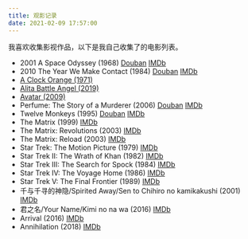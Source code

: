 ```yaml
---
title: 观影记录
date: 2021-02-09 17:57:00
---
```

我喜欢收集影视作品，以下是我自己收集了的电影列表。

- 2001 A Space Odyssey (1968) [Douban](https://movie.douban.com/subject/1292226/) [IMDb](https://www.imdb.com/title/tt0062622/)
- 2010 The Year We Make Contact (1984) [Douban](https://movie.douban.com/subject/1293572/) [IMDb](https://www.imdb.com/title/tt0086837)
- [A Clock Orange (1971)](https://movie.douban.com/subject/1292233/)
- [Alita Battle Angel (2019)](https://movie.douban.com/subject/1652592/)
- [Avatar (2009)](https://movie.douban.com/subject/1652587/)
- Perfume: The Story of a Murderer (2006) [Douban](https://movie.douban.com/subject/1760622/) [IMDb](https://www.imdb.com/title/tt0396171/)
- Twelve Monkeys (1995) [Douban](https://movie.douban.com/subject/1298744/) [IMDb](https://www.imdb.com/title/tt0114746/)
- The Matrix (1999) [IMDb](https://www.imdb.com/title/tt0133093/)
- The Matrix: Revolutions (2003) [IMDb](https://www.imdb.com/title/tt0242653/)
- The Matrix: Reload (2003) [IMDb](https://www.imdb.com/title/tt0234215/)
- Star Trek: The Motion Picture (1979) [IMDb](https://www.imdb.com/title/tt0079945/)
- Star Trek II: The Wrath of Khan (1982) [IMDb](https://www.imdb.com/title/tt0084726)
- Star Trek III: The Search for Spock (1984) [IMDb](https://www.imdb.com/title/tt0088170/)
- Star Trek IV: The Voyage Home (1986) [IMDb](https://www.imdb.com/title/tt0092007/)
- Star Trek V: The Final Frontier (1989) [IMDb](https://www.imdb.com/title/tt0098382/)
- 千与千寻的神隐/Spirited Away/Sen to Chihiro no kamikakushi (2001) [IMDb](https://www.imdb.com/title/tt0245429/)
- 君之名/Your Name/Kimi no na wa (2016) [IMDb](https://www.imdb.com/title/tt5311514/)
- Arrival (2016) [IMDb](https://www.imdb.com/title/tt2543164/)
- Annihilation (2018) [IMDb](https://www.imdb.com/title/tt2798920/)

